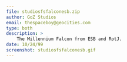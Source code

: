 ```yaml
---
file: studiosfsfalconesb.zip
author: GoZ Studios
email: thespaceboy@geocities.com
type: both
description: >
    The Millennium Falcon from ESB and RotJ.
date: 10/24/99
screenshot: studiosfsfalconesb.gif
---
```

